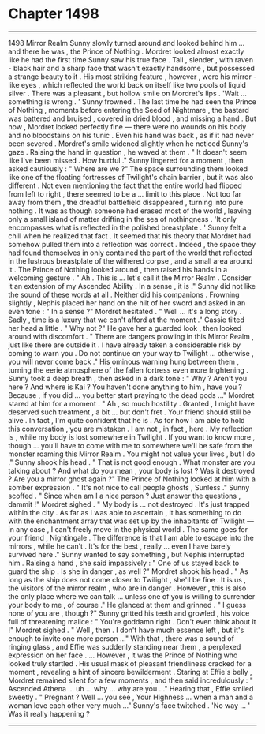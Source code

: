 
# Chapter 1498


---

1498 Mirror Realm
Sunny slowly turned around and looked behind him … and there he was , the Prince of Nothing .
Mordret looked almost exactly like he had the first time Sunny saw his true face . Tall , slender , with raven - black hair and a sharp face that wasn't exactly handsome , but possessed a strange beauty to it . His most striking feature , however , were his mirror - like eyes , which reflected the world back on itself like two pools of liquid silver .
There was a pleasant , but hollow smile on Mordret's lips .
'Wait … something is wrong . '
Sunny frowned .
The last time he had seen the Prince of Nothing , moments before entering the Seed of Nightmare , the bastard was battered and bruised , covered in dried blood , and missing a hand . But now , Mordret looked perfectly fine — there were no wounds on his body and no bloodstains on his tunic . Even his hand was back , as if it had never been severed .
Mordret's smile widened slightly when he noticed Sunny's gaze . Raising the hand in question , he waved at them .
" It doesn't seem like I've been missed . How hurtful ."
Sunny lingered for a moment , then asked cautiously :
" Where are we ?"
The space surrounding them looked like one of the floating fortresses of Twilight's chain barrier , but it was also different . Not even mentioning the fact that the entire world had flipped from left to right , there seemed to be a … limit to this place . Not too far away from them , the dreadful battlefield disappeared , turning into pure nothing .
It was as though someone had erased most of the world , leaving only a small island of matter drifting in the sea of nothingness .
'It only encompasses what is reflected in the polished breastplate . '
Sunny felt a chill when he realized that fact . It seemed that his theory that Mordret had somehow pulled them into a reflection was correct . Indeed , the space they had found themselves in only contained the part of the world that reflected in the lustrous breastplate of the withered corpse , and a small area around it .
The Prince of Nothing looked around , then raised his hands in a welcoming gesture .
" Ah . This is … let's call it the Mirror Realm . Consider it an extension of my Ascended Ability . In a sense , it is ."
Sunny did not like the sound of these words at all . Neither did his companions .
Frowning slightly , Nephis placed her hand on the hilt of her sword and asked in an even tone :
" In a sense ?"
Mordret hesitated .
" Well … it's a long story . Sadly , time is a luxury that we can't afford at the moment ."
Cassie tilted her head a little .
" Why not ?"
He gave her a guarded look , then looked around with discomfort .
" There are dangers prowling in this Mirror Realm , just like there are outside it . I have already taken a considerable risk by coming to warn you . Do not continue on your way to Twilight … otherwise , you will never come back ."
His ominous warning hung between them , turning the eerie atmosphere of the fallen fortress even more frightening .
Sunny took a deep breath , then asked in a dark tone :
" Why ? Aren't you here ? And where is Kai ? You haven't done anything to him , have you ? Because , if you did … you better start praying to the dead gods …"
Mordret stared at him for a moment .
" Ah , so much hostility . Granted , I might have deserved such treatment , a bit ... but don't fret . Your friend should still be alive . In fact , I'm quite confident that he is . As for how I am able to hold this conversation , you are mistaken . I am not , in fact , here . My reflection is , while my body is lost somewhere in Twilight . If you want to know more , though … you'll have to come with me to somewhere we'll be safe from the monster roaming this Mirror Realm . You might not value your lives , but I do ."
Sunny shook his head .
" That is not good enough . What monster are you talking about ? And what do you mean , your body is lost ? Was it destroyed ? Are you a mirror ghost again ?"
The Prince of Nothing looked at him with a somber expression .
" It's not nice to call people ghosts , Sunless ."
Sunny scoffed .
" Since when am I a nice person ? Just answer the questions , dammit !"
Mordret sighed .
" My body is … not destroyed . It's just trapped within the city . As far as I was able to ascertain , it has something to do with the enchantment array that was set up by the inhabitants of Twilight — in any case , I can't freely move in the physical world . The same goes for your friend , Nightingale . The difference is that I am able to escape into the mirrors , while he can't . It's for the best , really … even I have barely survived here ."
Sunny wanted to say something , but Nephis interrupted him . Raising a hand , she said impassively :
" One of us stayed back to guard the ship . Is she in danger , as well ?"
Mordret shook his head .
" As long as the ship does not come closer to Twilight , she'll be fine . It is us , the visitors of the mirror realm , who are in danger . However , this is also the only place where we can talk … unless one of you is willing to surrender your body to me , of course ."
He glanced at them and grinned .
" I guess none of you are , though ?"
Sunny gritted his teeth and growled , his voice full of threatening malice :
" You're goddamn right . Don't even think about it !"
Mordret sighed .
" Well , then . I don't have much essence left , but it's enough to invite one more person …"
With that , there was a sound of ringing glass , and Effie was suddenly standing near them , a perplexed expression on her face .
... However , it was the Prince of Nothing who looked truly startled . His usual mask of pleasant friendliness cracked for a moment , revealing a hint of sincere bewilderment .
Staring at Effie's belly , Mordret remained silent for a few moments , and then said incredulously :
" Ascended Athena … uh … why … why are you …"
Hearing that , Effie smiled sweetly .
" Pregnant ? Well … you see , Your Highness … when a man and a woman love each other very much …"
Sunny's face twitched .
'No way ... '
Was it really happening ?

---

